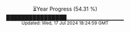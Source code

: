 <p align="center">
⏳Year Progress (54.31 %) <br>
████████████████▁▁▁▁▁▁▁▁▁▁▁▁▁▁ <br>
<sub>Updated: Wed, 17 Jul 2024 18:24:59 GMT</sub>
</p>

